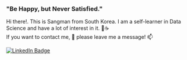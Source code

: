   
### "Be Happy, but Never Satisfied."   
  
Hi there!. This is Sangman from South Korea. I am a self-learner in Data Science and have a lot of interest in it. 🥯☕  
If you want to contact me, 🤔 please leave me a message! 📫  
  
[![LinkedIn Badge](http://img.shields.io/badge/-LinkedIn-0072b1?style=flat&logo=linkedin&link=https://www.linkedin.com/in/sangmanjung/)](https://www.linkedin.com/in/sangmanjung/)
<!--
**normal92/normal92** is a ✨ _special_ ✨ repository because its `README.md` (this file) appears on your GitHub profile.

[![Velog Badge](http://img.shields.io/badge/-Velog-20c997?style=flat&link=https://velog.io/@sangmanjung)](https://velog.io/@sangmanjung/)
Here are some ideas to get you started:

- 🔭 I’m currently working on ...
- 🌱 I’m currently learning ...
- 👯 I’m looking to collaborate on ...
- 🤔 I’m looking for help with ...
- 💬 Ask me about ...
- 📫 How to reach me: ...
- 😄 Pronouns: ...
- ⚡ Fun fact: ...
-->
